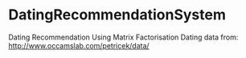 # DatingRecommendationSystem
Dating Recommendation Using Matrix Factorisation
Dating data from: http://www.occamslab.com/petricek/data/
